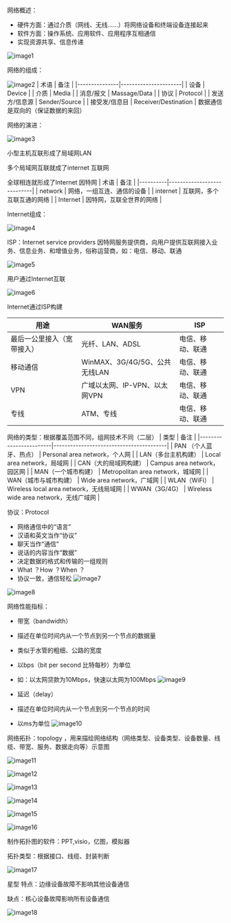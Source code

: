 网络概述：
- 硬件方面：通过介质（网线、无线……）将网络设备和终端设备连接起来
- 软件方面：操作系统、应用软件、应用程序互相通信
- 实现资源共享、信息传递

![image1](D:/note/HCIA/resources/d7a7f60b598a4590a80b5a0a46ab92f3.jpg)

网络的组成：

![image2](D:/note/HCIA/resources/ac2f6bbd30ac47978d92e971de5f2c56.jpg)
| 术语          | 备注                 |
|---------------|----------------------|
| 设备          | Device               |
| 介质          | Media                |
| 消息/报文     | Massage/Data         |
| 协议          | Protocol             |
| 发送方/信息源 | Sender/Source        |
| 接受发/信息目 | Receiver/Destination |
数据通信是双向的（保证数据的来回）

网络的演进：

![image3](D:/note/HCIA/resources/934862fa2112430d8f14bb84e2c0f9d6.jpg)

小型主机互联形成了局域网LAN

多个局域网互联就成了internet 互联网

全球相连就形成了Internet 因特网
| 术语     | 备注                       |
|----------|----------------------------|
| network  | 网络，一组互连、通信的设备 |
| internet | 互联网，多个互联互通的网络 |
| Internet | 因特网，互联全世界的网络   |

Internet组成：

![image4](D:/note/HCIA/resources/3223807b44cc47bd92decaa77b81b094.jpg)

ISP：Internet service providers 因特网服务提供商，向用户提供互联网接入业务、信息业务、和增值业务，俗称运营商，如：电信、移动、联通

![image5](D:/note/HCIA/resources/6a250593871d49799c742195aea7c578.jpg)

用户通过Internet互联

![image6](D:/note/HCIA/resources/476cd9fc8044475f89d5b6714847bd36.jpg)

Internet通过ISP构建

| 用途                       | WAN服务                       | ISP              |
|----------------------------|-------------------------------|------------------|
| 最后一公里接入（宽带接入） | 光纤、LAN、ADSL               | 电信、移动、联通 |
| 移动通信                   | WinMAX、3G/4G/5G、公共无线LAN | 电信、移动、联通 |
| VPN                        | 广域以太网、IP-VPN、以太网VPN | 电信、移动、联通 |
| 专线                       | ATM、专线                     | 电信、移动、联通 |

网络的类型：根据覆盖范围不同，组网技术不同（二层）
| 类型                   | 备注                                    |
|------------------------|-----------------------------------------|
| PAN （个人蓝牙、热点） | Personal area network，个人网           |
| LAN（多台主机构建）    | Local area network，局域网              |
| CAN（大的局域网构建）  | Campus area network，园区网             |
| MAN（一个城市构建）    | Metropolitan area network，城域网       |
| WAN（城市与城市构建）  | Wide area network，广域网               |
| WLAN（WiFi）           | Wireless local area network，无线局域网 |
| WWAN（3G/4G）          | Wireless wide area network，无线广域网  |

协议：Protocol
- 网络通信中的“语言”
- 汉语和英文当作“协议”
- 聊天当作“通信”
- 说话的内容当作“数据”
- 决定数据的格式和传输的一组规则
- What ？How ？When ？
- 协议一致，通信轻松
![image7](D:/note/HCIA/resources/5db207863f9b47d9b422c5a733dc516c.jpg)

![image8](D:/note/HCIA/resources/74b8fc9c85dc4caf87f7d6b8ab7e78e4.jpg)

网络性能指标：
- 带宽（bandwidth）
- 描述在单位时间内从一个节点到另一个节点的数据量
- 类似于水管的粗细、公路的宽度
- 以bps（bit per second 比特每秒）为单位
- 如：以太网贷款为10Mbps，快速以太网为100Mbps
![image9](D:/note/HCIA/resources/6e0aa30ed43245f5b8f57348128d35c3.jpg)

- 延迟（delay）
- 描述在单位时间内从一个节点到另一个节点的时间
- 以ms为单位
![image10](D:/note/HCIA/resources/627dd68122654115bc9e42f0d89a24ca.jpg)

网络拓扑：topology ，用来描绘网络结构（网络类型、设备类型、设备数量、线缆、带宽、服务、数据走向等）示意图

![image11](D:/note/HCIA/resources/c3efb71e54cd416d9d2a48b27d92f96d.jpg)

![image12](D:/note/HCIA/resources/d2fe3784c38a4cfcb1ab5c98f72b1bf1.jpg)

![image13](D:/note/HCIA/resources/1f792f8369ad4d97a8ccc353318dbeda.jpg)

![image14](D:/note/HCIA/resources/3e78e4abcb3e4014a8727e1ad78bf75c.jpg)

![image15](D:/note/HCIA/resources/a04de17eed094a37bff40039cc280cc7.jpg)

![image16](D:/note/HCIA/resources/e8cd1cdeb4864df99db10ae69803b11c.jpg)

制作拓扑图的软件：PPT,visio，亿图，模拟器

拓扑类型：根据接口、线缆、封装判断

![image17](D:/note/HCIA/resources/338fb30dc50647a8885a5271257d2b56.jpg)

星型 特点：边缘设备故障不影响其他设备通信

缺点：核心设备故障影响所有设备通信

![image18](D:/note/HCIA/resources/5964a99c19b042a1b8478704ce691051.jpg)


